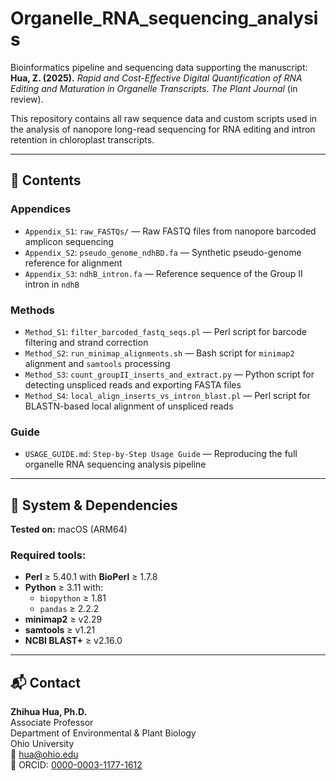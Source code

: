 # Organelle_RNA_sequencing_analysis

Bioinformatics pipeline and sequencing data supporting the manuscript:  
**Hua, Z. (2025).** *Rapid and Cost-Effective Digital Quantification of RNA Editing and Maturation in Organelle Transcripts*. *The Plant Journal* (in review).

This repository contains all raw sequence data and custom scripts used in the analysis of nanopore long-read sequencing for RNA editing and intron retention in chloroplast transcripts.

---

## 📁 Contents

### Appendices
- `Appendix_S1`: `raw_FASTQs/` — Raw FASTQ files from nanopore barcoded amplicon sequencing  
- `Appendix_S2`: `pseudo_genome_ndhBD.fa` — Synthetic pseudo-genome reference for alignment 
- `Appendix_S3`: `ndhB_intron.fa` — Reference sequence of the Group II intron in `ndhB`

### Methods
- `Method_S1`: `filter_barcoded_fastq_seqs.pl` — Perl script for barcode filtering and strand correction  
- `Method_S2`: `run_minimap_alignments.sh` — Bash script for `minimap2` alignment and `samtools` processing  
- `Method_S3`: `count_groupII_inserts_and_extract.py` — Python script for detecting unspliced reads and exporting FASTA files  
- `Method_S4`: `local_align_inserts_vs_intron_blast.pl` — Perl script for BLASTN-based local alignment of unspliced reads  

### Guide
- `USAGE_GUIDE.md`: `Step-by-Step Usage Guide`  — Reproducing the full organelle RNA sequencing analysis pipeline
  
---

## 🧪 System & Dependencies

**Tested on:** macOS (ARM64)

### Required tools:
- **Perl** ≥ 5.40.1 with **BioPerl** ≥ 1.7.8  
- **Python** ≥ 3.11 with:
  - `biopython` ≥ 1.81  
  - `pandas` ≥ 2.2.2  
- **minimap2** ≥ v2.29  
- **samtools** ≥ v1.21  
- **NCBI BLAST+** ≥ v2.16.0  

---

## 📬 Contact
**Zhihua Hua, Ph.D.**  
Associate Professor  
Department of Environmental & Plant Biology  
Ohio University  
📧 hua@ohio.edu  
🔗 ORCID: [0000-0003-1177-1612](https://orcid.org/0000-0003-1177-1612)
